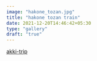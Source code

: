 ```yaml
---
image: "hakone_tozan.jpg"
title: "hakone tozan train"
date: 2021-12-20T14:46:42+05:30
type: "gallery"
draft: "true"
---
```


[akki-trip](https://akki-trip.com/箱根登山鉄道の103-107編成が引退へ/)
